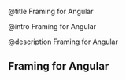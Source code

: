 @title
Framing for Angular

@intro
Framing for Angular

@description
Framing for Angular

## Framing for Angular
